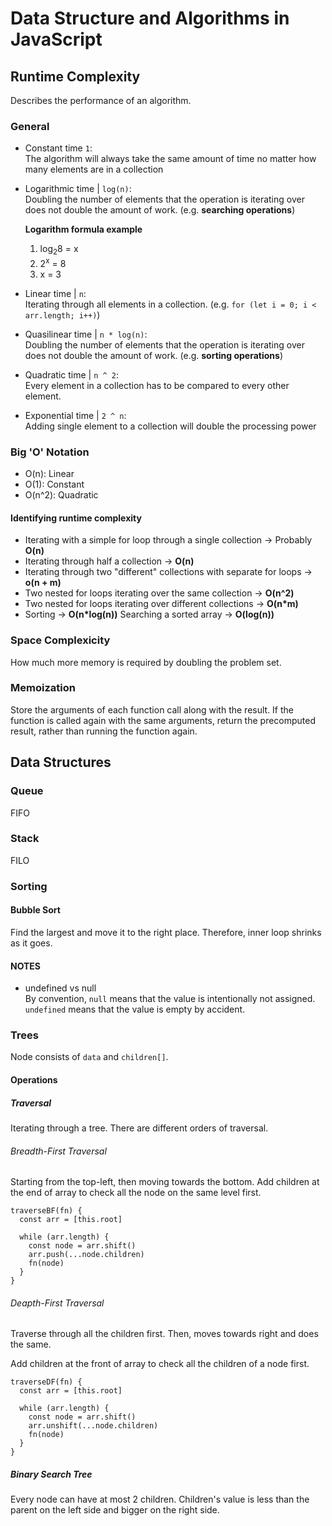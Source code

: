 # Data Structure and Algorithms in JavaScript

## Runtime Complexity
Describes the performance of an algorithm.

### General 
- Constant time `1`:  
The algorithm will always take the same amount of time no matter how many elements are in a collection

- Logarithmic time | `log(n)`:  
Doubling the number of elements that the operation is iterating over does not double the amount of work. (e.g. **searching operations**)

  **Logarithm formula example**  
  1. log<sub>2</sub>8 = x
  2. 2<sup>x</sup> = 8
  3. x = 3

- Linear time | `n`:  
Iterating through all elements in a collection. (e.g. `for (let i = 0; i < arr.length; i++)`)

- Quasilinear time | `n * log(n)`:  
Doubling the number of elements that the operation is iterating over does not double the amount of work. (e.g. **sorting operations**)

- Quadratic time | `n ^ 2`:  
Every element in a collection has to be compared to every other element.

- Exponential time | `2 ^ n`:  
Adding single element to a collection will double the processing power

### Big 'O' Notation
- O(n): Linear
- O(1): Constant
- O(n^2): Quadratic

#### Identifying runtime complexity
- Iterating with a simple for loop through a single collection -> Probably **O(n)**
- Iterating through half a collection -> **O(n)**
- Iterating through two "different" collections with separate for loops -> **o(n + m)**
- Two nested for loops iterating over the same collection -> **O(n^2)**
- Two nested for loops iterating over different collections -> **O(n*m)**
- Sorting -> **O(n*log(n))**
Searching a sorted array -> **O(log(n))**

### Space Complexicity
How much more memory is required by doubling the problem set.

### Memoization
Store the arguments of each function call along with the result. If the function is called again with the same arguments, return the precomputed result, rather than running the function again.

## Data Structures
### Queue
FIFO

### Stack
FILO

### Sorting
#### Bubble Sort
Find the largest and move it to the right place. Therefore, inner loop shrinks as it goes.

#### NOTES
- undefined vs null  
  By convention, `null` means that the value is intentionally not assigned. `undefined` means that the value is empty by accident.


### Trees
Node consists of `data` and `children[]`.

#### Operations
##### Traversal
Iterating through a tree. There are different orders of traversal.

###### Breadth-First Traversal
Starting from the top-left, then moving towards the bottom.
Add children at the end of array to check all the node on the same level first.

```
traverseBF(fn) {
  const arr = [this.root]
  
  while (arr.length) {
    const node = arr.shift()
    arr.push(...node.children)
    fn(node)
  }
}
```

###### Deapth-First Traversal
Traverse through all the children first. Then, moves towards right and does the same.

Add children at the front of array to check all the children of a node first.

```
traverseDF(fn) {
  const arr = [this.root]
  
  while (arr.length) {
    const node = arr.shift()
    arr.unshift(...node.children)
    fn(node)
  }
}
```

##### Binary Search Tree
Every node can have at most 2 children. Children's value is less than the parent on the left side and bigger on the right side.